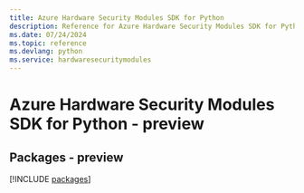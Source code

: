 ```yaml
---
title: Azure Hardware Security Modules SDK for Python
description: Reference for Azure Hardware Security Modules SDK for Python
ms.date: 07/24/2024
ms.topic: reference
ms.devlang: python
ms.service: hardwaresecuritymodules
---
```

# Azure Hardware Security Modules SDK for Python - preview
## Packages - preview
[!INCLUDE [packages](hardware-security-modules-index.md)]
